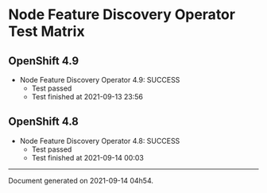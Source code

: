 
Node Feature Discovery Operator Test Matrix
===========================================

OpenShift 4.9
-------------


* Node Feature Discovery Operator 4.9: SUCCESS
  - Test passed
  - Test finished at 2021-09-13 23:56

OpenShift 4.8
-------------


* Node Feature Discovery Operator 4.8: SUCCESS
  - Test passed
  - Test finished at 2021-09-14 00:03


---
Document generated on 2021-09-14 04h54.
